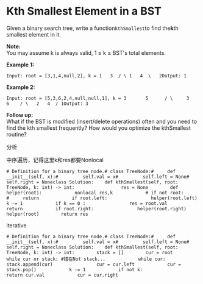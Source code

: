 # Kth Smallest Element in a BST

Given a binary search tree, write a function`kthSmallest`to find the**k**th smallest element in it.

**Note:**  
You may assume k is always valid, 1 ≤ k ≤ BST's total elements.

**Example 1:**

```text
Input: root = [3,1,4,null,2], k = 1   3  / \ 1   4  \   2Output: 1
```

**Example 2:**

```text
Input: root = [5,3,6,2,4,null,null,1], k = 3       5      / \     3   6    / \   2   4  / 1Output: 3
```

**Follow up:**  
What if the BST is modified \(insert/delete operations\) often and you need to find the kth smallest frequently? How would you optimize the kthSmallest routine?

分析

中序遍历，记得这里k和res都要Nonlocal

```text
# Definition for a binary tree node.# class TreeNode:#     def __init__(self, x):#         self.val = x#         self.left = None#         self.right = Noneclass Solution:    def kthSmallest(self, root: TreeNode, k: int) -> int:                 res = None        def helper(root):            nonlocal res,k            # if not root:            #     return            if root.left:                helper(root.left)            k -= 1            if k == 0 :                res = root.val                return            if root.right:                helper(root.right)        helper(root)        return res
```

iterative

```text
# Definition for a binary tree node.# class TreeNode:#     def __init__(self, x):#         self.val = x#         self.left = None#         self.right = Noneclass Solution:    def kthSmallest(self, root: TreeNode, k: int) -> int:        stack = []        cur = root        while cur or stack: #错在Not stack...            while cur:                stack.append(cur)                cur = cur.left            cur = stack.pop()            k -= 1            if not k:                return cur.val            cur = cur.right
```

